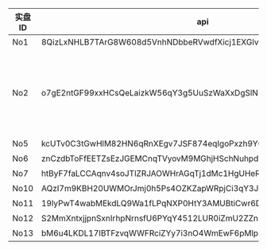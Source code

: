 |  实盘ID   | api  | key |盈亏 |备注|
|  ----  | ---- |----|----|----|
| No1  | 8QizLxNHLB7TArG8W608d5VnhNDbbeRVwdfXicj1EXGlvRe4RUCSQbqQd7lMrJIu |5b4O4b05EGW6Ppmht6Ww7rDXxZSlyIOeJyYJOY45DEvnyEJtTbrUvoS3frJtz7s3|-700|鸟窝|
| No2  | o7gE2ntGF99xxHCsQeLaizkW56qY3g5UuSzWaXxDgSlNn3DE8xrhrHBpIGMheCJc |FOEcUQCDpWMR0t8heqThCkaFoXIWsWK49iT6Nlr4o6v0k6GdHOExFuwuuzAy2vGz|-10256|老董1（机器人爆仓了3625）其余手爆|
| No5  | kcUTv0C3tGwHlM82HN6qRnXEgv7JSF874eqIgoPxzh9YOjgwzD3HtG7w8b3tEixG |qTLxiy5y2tx089qq6fMMe7K5repnJMkOqtgH1jC0h13y7nEg4rLDgWJDX8YWodJP|-663|鸟窝2|
| No6  | znCzdbToFfEETZsEzJGEMCnqTVyovM9MGhjHSchNuhpdk1tsfvhf0CxBw2fwv3Jf |xK768bGr5YIYp2jtOwnXcncCJHm68ZxslFDALFWd9gFh6dsvOpFOhgmjloFCO7N2|0|鸟窝3|
| No7  | htByF7faLCCAqnv4soJTlZRJAOWHrAGqTj1dMc1HgUHeRkntpHAUK6z0oyylFM5C |1GwO098hgR0okvMu79kB9UiqdO7aGRLSAHnUYj8vrLl2esElGtM49Q09KW6htFFF|-4543|老李|
| No10  | AQzI7m9KBH20UWMOrJmj0h5Ps4OZKZapWRpjCi3qY3JojSuA6KLC3atiSYjDXakN ||0|鸟窝4|
| No11  | 19lyPwT4wabMEkdLQ9Wa1fLPqNXP0HtY3AMUBtiCwr6DpBgCgbTKsez9et2WvZ6u ||0|鸟窝5|
| No12  | S2MmXntxjjpnSxnIrhpNrnsfU6PYqY4512LUR0iZmU2ZZnpzN5eL3oKxHHARayGs ||0|鸟窝6|
| No13  | bM6u4LKDL17IBTFzvqWWFRciZYy7i3nO4WmEwF6pMlpUXh3AuPCJSMDHxYQegjIO ||0|老董2|